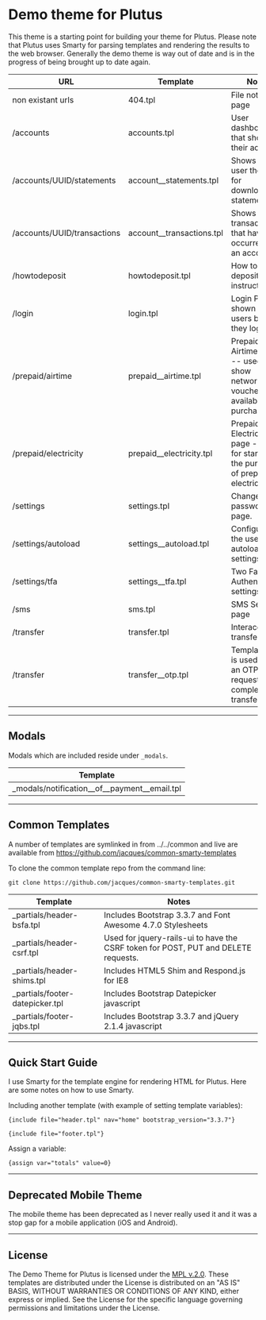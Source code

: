 # Demo theme for Plutus

This theme is a starting point for building your theme for Plutus.  Please note that
Plutus uses Smarty for parsing templates and rendering the results to the web browser.
Generally the demo theme is way out of date and is in the progress of being brought
up to date again.

| URL                         | Template                  | Notes                                                                             |
| --------------------------- | ------------------------- | --------------------------------------------------------------------------------- |
| non existant urls           | 404.tpl                   | File not found page                                                               |
| /accounts                   | accounts.tpl              | User dashboard that shows their accounts                                          |
| /accounts/UUID/statements   | account__statements.tpl   | Shows the user the links for downloadable statements.                             |
| /accounts/UUID/transactions | account__transactions.tpl | Shows the transactions that have occurred on an account.                          |
| /howtodeposit               | howtodeposit.tpl          | How to deposit instructions                                                       |
| /login                      | login.tpl                 | Login Page -- shown to users before they login                                    |
| /prepaid/airtime            | prepaid__airtime.tpl      | Prepaid Airtime page -- used to show networks and vouchers available for purchase |
| /prepaid/electricity        | prepaid__electricity.tpl  | Prepaid Electricity page -- used for starting the purchase of prepaid electricity |
| /settings                   | settings.tpl              | Change your password page.                                                        |
| /settings/autoload          | settings__autoload.tpl    | Configures the users autoload settings.                                           |
| /settings/tfa               | settings__tfa.tpl         | Two Factor Authentication settings                                                |
| /sms                        | sms.tpl                   | SMS Sending page                                                                  |
| /transfer                   | transfer.tpl              | Interaccount transfer                                                             |
| /transfer                   | transfer__otp.tpl         | Template that is used when an OTP is requested to complete the transfer.          |

---

## Modals

Modals which are included reside under ```_modals```.

| Template                                     |
| -------------------------------------------- |
| _modals/notification__of__payment__email.tpl | 

---

## Common Templates

A number of templates are symlinked in from ../../common and live are available from
https://github.com/jacques/common-smarty-templates

To clone the common template repo from the command line:

```
git clone https://github.com/jacques/common-smarty-templates.git
```

| Template                        | Notes                                                                              |
| ------------------------------- | ---------------------------------------------------------------------------------- |
| _partials/header-bsfa.tpl       | Includes Bootstrap 3.3.7 and Font Awesome 4.7.0 Stylesheets                        |
| _partials/header-csrf.tpl       | Used for jquery-rails-ui to have the CSRF token for POST, PUT and DELETE requests. |
| _partials/header-shims.tpl      | Includes HTML5 Shim and Respond.js for IE8                                         |
| _partials/footer-datepicker.tpl | Includes Bootstrap Datepicker javascript                                           |
| _partials/footer-jqbs.tpl       | Includes Bootstrap 3.3.7 and jQuery 2.1.4 javascript                               |

---

## Quick Start Guide

I use Smarty for the template engine for rendering HTML for Plutus.  Here are some
notes on how to use Smarty.

Including another template (with example of setting template variables):

```
{include file="header.tpl" nav="home" bootstrap_version="3.3.7"}
```

```
{include file="footer.tpl"}
```

Assign a variable:

```
{assign var="totals" value=0}
```

---

## Deprecated Mobile Theme

The mobile theme has been deprecated as I never really used it and it was a stop gap for a mobile application (iOS and Android).

---

## License

The Demo Theme for Plutus is licensed under the [MPL v.2.0](LICENSE).
These templates are distributed under the License is distributed
on an "AS IS" BASIS, WITHOUT WARRANTIES OR CONDITIONS OF ANY KIND,
either express or implied. See the License for the specific language
governing permissions and limitations under the License.
